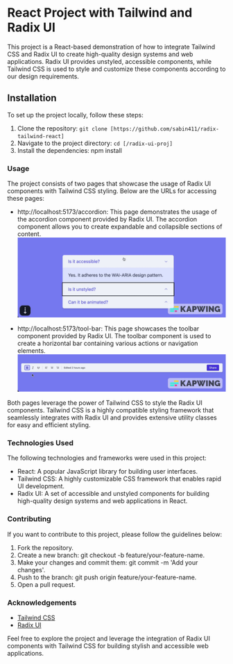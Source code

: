# React Project with Tailwind and Radix UI

This project is a React-based demonstration of how to integrate Tailwind CSS and Radix UI to create high-quality design systems and web applications. Radix UI provides unstyled, accessible components, while Tailwind CSS is used to style and customize these components according to our design requirements.

## Installation

To set up the project locally, follow these steps:

1. Clone the repository: `git clone [https://github.com/sabin411/radix-tailwind-react]`
2. Navigate to the project directory: `cd [/radix-ui-proj]`
3. Install the dependencies: npm install

### Usage

The project consists of two pages that showcase the usage of Radix UI components with Tailwind CSS styling. Below are the URLs for accessing these pages:

- http://localhost:5173/accordion: This page demonstrates the usage of the accordion component provided by Radix UI. The accordion component allows you to create expandable and collapsible sections of content.
  ![Accordion Demo](./src/assets/accordion.gif)

- http://localhost:5173/tool-bar: This page showcases the toolbar component provided by Radix UI. The toolbar component is used to create a horizontal bar containing various actions or navigation elements.
  ![Accordion Demo](./src/assets/toolbar.gif)

Both pages leverage the power of Tailwind CSS to style the Radix UI components. Tailwind CSS is a highly compatible styling framework that seamlessly integrates with Radix UI and provides extensive utility classes for easy and efficient styling.

### Technologies Used

The following technologies and frameworks were used in this project:

- React: A popular JavaScript library for building user interfaces.
- Tailwind CSS: A highly customizable CSS framework that enables rapid UI development.
- Radix UI: A set of accessible and unstyled components for building high-quality design systems and web applications in React.

### Contributing

If you want to contribute to this project, please follow the guidelines below:

1. Fork the repository.
2. Create a new branch: git checkout -b feature/your-feature-name.
3. Make your changes and commit them: git commit -m 'Add your changes'.
4. Push to the branch: git push origin feature/your-feature-name.
5. Open a pull request.

### Acknowledgements

- [Tailwind CSS](https://tailwindcss.com/)
- [Radix UI](https://www.radix-ui.com/)

Feel free to explore the project and leverage the integration of Radix UI components with Tailwind CSS for building stylish and accessible web applications.
